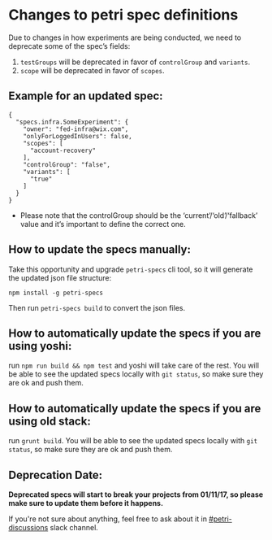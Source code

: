 #  Changes to petri spec definitions

Due to changes in how experiments are being conducted, we need to deprecate some of the spec’s fields:
1. `testGroups` will be deprecated in favor of `controlGroup` and `variants`.
2. `scope` will be deprecated in favor of `scopes`.

## Example for an updated spec:
```
{
  "specs.infra.SomeExperiment": {
    "owner": "fed-infra@wix.com",
    "onlyForLoggedInUsers": false,
    "scopes": [
      "account-recovery"
    ],
    "controlGroup": "false",
    "variants": [
      "true"
    ]
  }
}
```

* Please note that the controlGroup should be the ‘current’/‘old’/‘fallback’ value and it’s important to define the correct one.

## How to update the specs manually:
Take this opportunity and upgrade `petri-specs` cli tool, so it will generate the updated json file structure:
```
npm install -g petri-specs
```

Then run `petri-specs build` to convert the json files.

## How to automatically update the specs if you are using yoshi:
run `npm run build && npm test` and yoshi will take care of the rest. You will be able to see the updated specs locally with `git status`, so make sure they are ok and push them.

## How to automatically update the specs if you are using old stack:
run `grunt build`. You will be able to see the updated specs locally with `git status`, so make sure they are ok and push them.


## Deprecation Date:

**Deprecated specs will start to break your projects from 01/11/17, so please make sure to update them before it happens.**


If you're not sure about anything, feel free to ask about it in [#petri-discussions](https://wix.slack.com/messages/C0W6260BW) slack channel.
